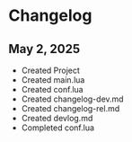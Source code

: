 # Changelog

## May 2, 2025

- Created Project
- Created main.lua
- Created conf.lua
- Created changelog-dev.md
- Created changelog-rel.md
- Created devlog.md
- Completed conf.lua